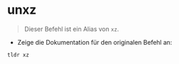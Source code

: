# unxz

> Dieser Befehl ist ein Alias von `xz`.

- Zeige die Dokumentation für den originalen Befehl an:

`tldr xz`

